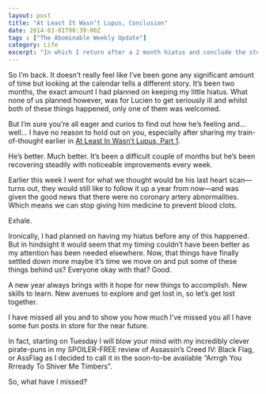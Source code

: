 ```yaml
---
layout: post
title: "At Least It Wasn’t Lupus, Conclusion"
date: 2014-03-01T00:39:00Z
tags : ["The Abominable Weekly Update"]
category: Life
excerpt: "In which I return after a 2 month hiatus and conclude the story that begun a few months ago."
---
```

So I’m back. It doesn’t really feel like I’ve been gone any significant amount of time but looking at the calendar tells a different story. It’s been two months, the exact amount I had planned on keeping my little hiatus. What none of us planned however, was for Lucien to get seriously ill and whilst both of these things happened, only one of them was welcomed.

But I’m sure you’re all eager and curios to find out how he’s feeling and… well… I have no reason to hold out on you, especially after sharing my train-of-thought earlier in [At Least In Wasn’t Lupus, Part 1][lupus1].

He’s better. Much better. It’s been a difficult couple of months but he’s been recovering steadily with noticeable improvements every week.

Earlier this week I went for what we thought would be his last heart scan—turns out, they would still like to follow it up a year from now—and was given the good news that there were no coronary artery abnormalities. Which means we can stop giving him medicine to prevent blood clots.

Exhale.

Ironically, I had planned on having my hiatus before any of this happened. But in hindsight it would seem that my timing couldn’t have been better as my attention has been needed elsewhere. Now, that things have finally settled down more maybe it’s time we move on and put some of these things behind us? Everyone okay with that? Good.

A new year always brings with it hope for new things to accomplish. New skills to learn. New avenues to explore and get lost in, so let’s get lost together.

I have missed all you and to show you how much I’ve missed you all I have some fun posts in store for the near future.

In fact, starting on Tuesday I will blow your mind with my incredibly clever pirate-puns in my SPOILER-FREE review of Assassin’s Creed IV: Black Flag, or AssFlag as I decided to call it in the soon-to-be available “Arrrgh You Rrready To Shiver Me Timbers”.

So, what have I missed?

[lupus1]: /blog/at-least-it-wasnt-lupus-part-1